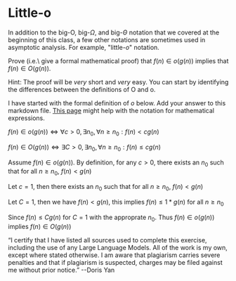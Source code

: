 # Little-o

In addition to the big-O, big-$\Omega$, and big-$\Theta$ notation that
we covered at the beginning of this class, a few other notations are sometimes
used in asymptotic analysis.  For example, "little-$o$" notation.

Prove (i.e.\ give a formal mathematical proof) that $f(n)\in o(g(n))$ implies
that $f(n)\in O(g(n))$.

Hint: The proof will be *very* short and *very* easy. You can start by
identifying the differences between the definitions of O and o.

I have started with the formal definition of $o$ below. Add your answer to this
markdown file. [This
page](https://docs.github.com/en/get-started/writing-on-github/working-with-advanced-formatting/writing-mathematical-expressions)
might help with the notation for mathematical expressions.

$f(n)\in o(g(n)) \iff \forall c>0, \exists n_0, \forall n\ge n_0: f(n) < c g(n)$

$f(n)\in O(g(n)) \iff \exists C>0, \exists n_0, \forall n\ge n_0: f(n) \leq c g(n)$

Assume $f(n)\in o(g(n))$. By definition, for any $c>0$, there exists an $n_0$ such that for all
$n\ge n_0$, $f(n)<g(n)$

Let $c=1$, then there exists an $n_0$ such that for all $n \ge n_0$, $f(n)<g(n)$

Let $C=1$, then we have $f(n)<g(n)$, this implies $f(n)\leq1*g(n)$ for all $n\ge n_0$

Since $f(n)\leq Cg(n)$ for $C=1$ with the approprate $n_0$. Thus $f(n)\in o(g(n))$ implies
$f(n)\in O(g(n))$

“I certify that I have listed all sources used to complete this exercise,
 including the use of any Large Language Models. 
 All of the work is my own, except where stated otherwise. 
 I am aware that plagiarism carries severe penalties and that if plagiarism is suspected, 
 charges may be filed against me without prior notice.” --Doris Yan